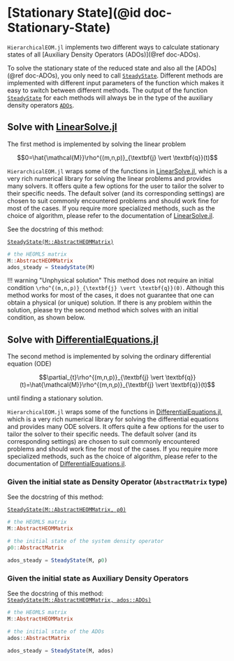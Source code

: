 # [Stationary State](@id doc-Stationary-State)
`HierarchicalEOM.jl` implements two different ways to calculate stationary states of all [Auxiliary Density Operators (ADOs)](@ref doc-ADOs).

To solve the stationary state of the reduced state and also all the [ADOs](@ref doc-ADOs), you only need to call [`SteadyState`](@ref). Different methods are implemented with different input parameters of the function which makes it easy to switch between different methods. The output of the function [`SteadyState`](@ref) for each methods will always be in the type of the auxiliary density operators [`ADOs`](@ref).

## Solve with [LinearSolve.jl](http://linearsolve.sciml.ai/stable/)
The first method is implemented by solving the linear problem
```math
0=\hat{\mathcal{M}}\rho^{(m,n,p)}_{\textbf{j} \vert \textbf{q}}(t)
```

`HierarchicalEOM.jl` wraps some of the functions in [LinearSolve.jl](http://linearsolve.sciml.ai/stable/), which is a very rich numerical library for solving the linear problems and provides many solvers. It offers quite a few options for the user to tailor the solver to their specific needs. The default solver (and its corresponding settings) are chosen to suit commonly encountered problems and should work fine for most of the cases. If you require more specialized methods, such as the choice of algorithm, please refer to the documentation of [LinearSolve.jl](http://linearsolve.sciml.ai/stable/).

See the docstring of this method:  

[`SteadyState(M::AbstractHEOMMatrix)`](@ref)

```julia
# the HEOMLS matrix
M::AbstractHEOMMatrix  
ados_steady = SteadyState(M)
```
!!! warning "Unphysical solution"
    This method does not require an initial condition ``\rho^{(m,n,p)}_{\textbf{j} \vert \textbf{q}}(0)``. Although this method works for most of the cases, it does not guarantee that one can obtain a physical (or unique) solution. If there is any problem within the solution, please try the second method which solves with an initial condition, as shown below.

## Solve with [DifferentialEquations.jl](https://diffeq.sciml.ai/stable/)
The second method is implemented by solving the ordinary differential equation (ODE)
```math
\partial_{t}\rho^{(m,n,p)}_{\textbf{j} \vert \textbf{q}}(t)=\hat{\mathcal{M}}\rho^{(m,n,p)}_{\textbf{j} \vert \textbf{q}}(t)
```
until finding a stationary solution.

`HierarchicalEOM.jl` wraps some of the functions in [DifferentialEquations.jl](https://diffeq.sciml.ai/stable/), which is a very rich numerical library for solving the differential equations and provides many ODE solvers. It offers quite a few options for the user to tailor the solver to their specific needs. The default solver (and its corresponding settings) are chosen to suit commonly encountered problems and should work fine for most of the cases. If you require more specialized methods, such as the choice of algorithm, please refer to the documentation of [DifferentialEquations.jl](https://diffeq.sciml.ai/stable/).


### Given the initial state as Density Operator (`AbstractMatrix` type)
See the docstring of this method:  

[`SteadyState(M::AbstractHEOMMatrix, ρ0)`](@ref)

```julia
# the HEOMLS matrix
M::AbstractHEOMMatrix  

# the initial state of the system density operator
ρ0::AbstractMatrix

ados_steady = SteadyState(M, ρ0)
```

### Given the initial state as Auxiliary Density Operators
See the docstring of this method:  
[`SteadyState(M::AbstractHEOMMatrix, ados::ADOs)`](@ref)

```julia
# the HEOMLS matrix
M::AbstractHEOMMatrix  

# the initial state of the ADOs
ados::AbstractMatrix

ados_steady = SteadyState(M, ados)
```